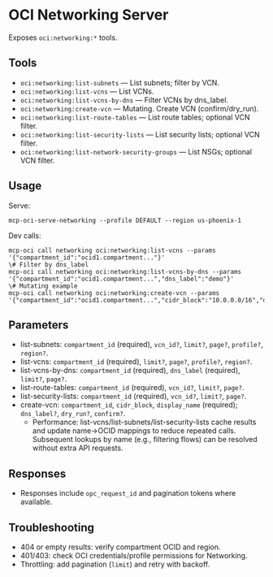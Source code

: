 # OCI Networking Server

Exposes `oci:networking:*` tools.

## Tools
- `oci:networking:list-subnets` — List subnets; filter by VCN.
- `oci:networking:list-vcns` — List VCNs.
- `oci:networking:list-vcns-by-dns` — Filter VCNs by dns_label.
- `oci:networking:create-vcn` — Mutating. Create VCN (confirm/dry_run).
- `oci:networking:list-route-tables` — List route tables; optional VCN filter.
- `oci:networking:list-security-lists` — List security lists; optional VCN filter.
- `oci:networking:list-network-security-groups` — List NSGs; optional VCN filter.

## Usage
Serve:
```
mcp-oci-serve-networking --profile DEFAULT --region us-phoenix-1
```
Dev calls:
```
mcp-oci call networking oci:networking:list-vcns --params '{"compartment_id":"ocid1.compartment..."}'
\# Filter by dns_label
mcp-oci call networking oci:networking:list-vcns-by-dns --params '{"compartment_id":"ocid1.compartment...","dns_label":"demo"}'
\# Mutating example
mcp-oci call networking oci:networking:create-vcn --params '{"compartment_id":"ocid1.compartment...","cidr_block":"10.0.0.0/16","display_name":"demo","dry_run":true}'
```

## Parameters
- list-subnets: `compartment_id` (required), `vcn_id?`, `limit?`, `page?`, `profile?`, `region?`.
- list-vcns: `compartment_id` (required), `limit?`, `page?`, `profile?`, `region?`.
- list-vcns-by-dns: `compartment_id` (required), `dns_label` (required), `limit?`, `page?`.
- list-route-tables: `compartment_id` (required), `vcn_id?`, `limit?`, `page?`.
- list-security-lists: `compartment_id` (required), `vcn_id?`, `limit?`, `page?`.
- create-vcn: `compartment_id`, `cidr_block`, `display_name` (required); `dns_label?`, `dry_run?`, `confirm?`.
  - Performance: list-vcns/list-subnets/list-security-lists cache results and update name→OCID mappings to reduce repeated calls. Subsequent lookups by name (e.g., filtering flows) can be resolved without extra API requests.

## Responses
- Responses include `opc_request_id` and pagination tokens where available.

## Troubleshooting
- 404 or empty results: verify compartment OCID and region.
- 401/403: check OCI credentials/profile permissions for Networking.
- Throttling: add pagination (`limit`) and retry with backoff.
